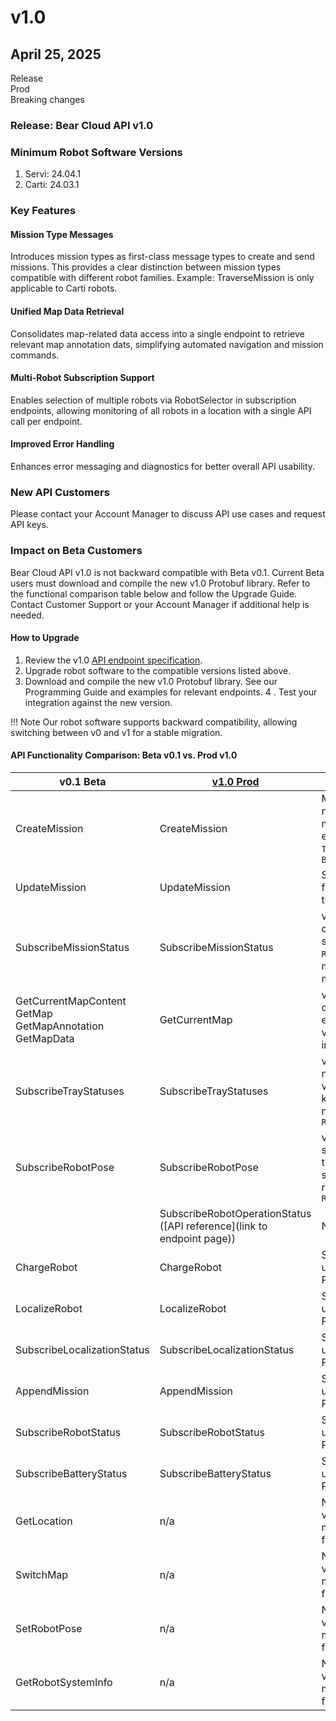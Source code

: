 # v1.0
## April 25, 2025 
<div class="tag-container">
  <div class="tag">Release</div>
  <div class="tag feature">Prod</div>
  <div class="tag breaking">Breaking changes</div>
</div>

### Release: Bear Cloud API v1.0
### Minimum Robot Software Versions
1. Servi: 24.04.1
2. Carti: 24.03.1

### Key Features 
#### Mission Type Messages
Introduces mission types as first-class message types to create and send missions. This provides a clear distinction between mission types compatible with different robot families.
Example: TraverseMission is only applicable to Carti robots.

#### Unified Map Data Retrieval
Consolidates map-related data access into a single endpoint to retrieve relevant map annotation dats, simplifying automated navigation and mission commands.

#### Multi-Robot Subscription Support
Enables selection of multiple robots via RobotSelector in subscription endpoints, allowing monitoring of all robots in a location with a single API call per endpoint.

#### Improved Error Handling
Enhances error messaging and diagnostics for better overall API usability.

### New API Customers
Please contact your Account Manager to discuss API use cases and request API keys.

### Impact on Beta Customers
Bear Cloud API v1.0 is not backward compatible with Beta v0.1. Current Beta users must download and compile the new v1.0 Protobuf library. Refer to the functional comparison table below and follow the Upgrade Guide. Contact Customer Support or your Account Manager if additional help is needed.

#### How to Upgrade
1. Review the v1.0 [API endpoint specification](../v1.0/resources/Mission.md).
2. Upgrade robot software to the compatible versions listed above.
3. Download and compile the new v1.0 Protobuf library. See our Programming Guide and examples for relevant endpoints.
4 . Test your integration against the new version.

!!! Note
    Our robot software supports backward compatibility, allowing switching between v0 and v1 for a stable migration.



#### API Functionality Comparison: Beta v0.1 vs. Prod v1.0
| v0.1 Beta                     | [v1.0 Prod](../v1.0/resources/Mission.md)         | What’s Changed                                                                                  |
|------------------------------|--------------------------------------------------|--------------------------------------------------------------------------------------------------|
| CreateMission                | CreateMission                                    | Mission behavior now indicated by message type, <br /> e.g. `TraverseMission`and `BussingMission`     |
| UpdateMission                | UpdateMission                                    | Same as above, follows the mission type model                                                   |
| SubscribeMissionStatus       | SubscribeMissionStatus                           | v0.1 supports only one `robot_id`; v1.0 supports `RobotSelector` for multi-robot monitoring     |
| GetCurrentMapContent <br /> GetMap <br />  GetMapAnnotation <br />  GetMapData         | GetCurrentMap | v0.1 requires chaining multiple endpoints; <br /> v1.0 consolidates into a single call              |
| SubscribeTrayStatuses        | SubscribeTrayStatuses                            | v0.1 lacks tray names; <br /> v1.0 returns map keyed by tray name, supports `RobotSelector`           |
| SubscribeRobotPose           | SubscribeRobotPose                               | v0.1 supports single-robot pose tracking; v1.0 supports multi-robot with `RobotSelector`        |
|                              | SubscribeRobotOperationStatus ([API reference](link to endpoint page)) | New in v1.0                                                                          |
| ChargeRobot                  | ChargeRobot                                      | Same functionality; <br /> updated to new Protobuf library                                             |
| LocalizeRobot                | LocalizeRobot                                    | Same functionality; <br /> updated to new Protobuf library                                             |
| SubscribeLocalizationStatus  | SubscribeLocalizationStatus                      | Same functionality; <br /> updated to new Protobuf library                                             |
| AppendMission                | AppendMission                                    | Same functionality; <br /> updated to new Protobuf library                                             |
| SubscribeRobotStatus         | SubscribeRobotStatus                             | Same functionality; <br /> updated to new Protobuf library                                             |
| SubscribeBatteryStatus       | SubscribeBatteryStatus                           | Same functionality; <br /> updated to new Protobuf library                                             |
| GetLocation                  | n/a                                              | Not available in v1.0; <br /> may return in a future version                                           |
| SwitchMap                    | n/a                                              | Not available in v1.0; <br /> may return in a future version                                           |
| SetRobotPose                 | n/a                                              | Not available in v1.0; <br /> may return in a future version                                           |
| GetRobotSystemInfo           | n/a                                              | Not available in v1.0; <br /> may return in a future version                                           |
